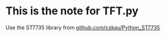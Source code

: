 # This is the note for TFT.py
Use the ST7735 library from [github.com/cskau/Python_ST7735](https://github.com/cskau/Python_ST7735)